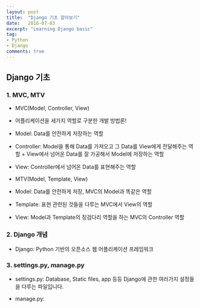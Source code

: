 ```yaml
---
layout: post
title:  "Django 기초 알아보기"
date:   2016-07-03
excerpt: "Learning Django basic"
tag:
- Python
- Django
comments: true
---
```


## Django 기초

### 1. MVC, MTV

- MVC(Model, Controller, View)
 - 어플리케이션을 세가지 역할로 구분한 개발 방법론!
 - Model: Data를 안전하게 저장하는 역할
 - Controller: Model을 통해 Data를 가져오고 그 Data를 View에게 전달해주는 역할
              \+ View에서 넘어온 Data를 잘 가공해서 Model에 저장하는 역할
 - View: Controller에서 넘어온 Data를 표현해주는 역할


- MTV(Model, Template, View)
 - Model: Data를 안전하게 저장, MVC의 Model과 똑같은 역할
 - Template: 표현 관련된 것들을 다루는 MVC에서 View의 역할
 - View: Model과 Template의 징검다리 역할을 하는 MVC의 Controller 역할


### 2. Django 개념
- Django: Python 기반의 오픈소스 웹 어플리케이션 프레임워크


### 3. settings.py, manage.py
- settings.py: Database, Static files, app 등등 Django에 관한 여러가지 설정들을 다루는 파일입니다.

- manage.py:
